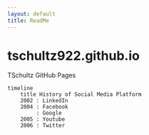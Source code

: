 ```yaml
---
layout: default
title: ReadMe
---
```


# tschultz922.github.io
TSchultz GitHub Pages

```mermaid
timeline
    title History of Social Media Platform
    2002 : LinkedIn
    2004 : Facebook
         : Google
    2005 : Youtube
    2006 : Twitter
```